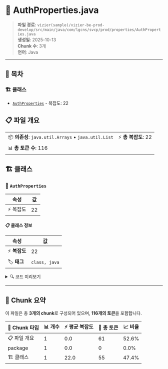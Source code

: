# 📄 AuthProperties.java

> **파일 경로**: `vizier(sample)/vizier-be-prod-develop/src/main/java/com/lgcns/svcp/prod/properties/AuthProperties.java`  
> **생성일**: 2025-10-13  
> **Chunk 수**: 3개  
> **언어**: Java
---

## 📑 목차

### 🏗️ 클래스
- [`AuthProperties`](#class-authproperties) - 복잡도: 22

## 📋 파일 개요

| | |
|--|--|
| 📦 **의존성**: `java.util.Arrays` • `java.util.List` | ⚡ **총 복잡도**: 22 |
| 📊 **총 토큰 수**: 116 |  |



## 🏗️ 클래스

### <a id="class-authproperties"></a>🎯 `AuthProperties`

| 속성 | 값 |
|------|----|
| ⚡ 복잡도 | 22 |



#### 📋 클래스 정보

| 속성 | 값 |
|------|----|
| ⚡ **복잡도** | 22 || 📍 **라인 범위** | 6-6 |
| 🏷️ **태그** | `class, java` |

<details>
<summary>🔍 코드 미리보기</summary>

```java
public class AuthProperties {

    public final static List<String> ALLOW_URIS = Arrays.asList(
            "/prod/swagger-ui/index.html",
            "/prod/ui/admin/label/language",
            "/prod/ui/admin/label/i18n",
            "/prod/error"
    );

    public final static List<String> WEBSOCKET_URIS = Arrays.asList(
            "/prod/ws"
    );

    public final static List<String> ALLOW_INCLUDED_URIS = Arrays.asList(
            "/export",
            "/import",
            "/swagger-ui",
            "/api-docs"
    );

    public final static String FILE_UPLOAD = "/import";

    public final static List<String> ALLOW_FILES = Arrays.asList(
            "",
            ""
    );

}...
```

**Chunk 정보**
- 🆔 **ID**: `b518b14f03aa`
- 📍 **라인**: 6-6
- 📊 **토큰**: 55
- 🏷️ **태그**: `class, java`

</details>

---





## 🧩 Chunk 요약

이 파일은 총 **3개의 chunk**로 구성되어 있으며, **116개의 토큰**을 포함합니다.

| 🧩 Chunk 타입 | 📊 개수 | ⚡ 평균 복잡도 | 📝 총 토큰 | 📈 비율 |
|---------------|--------|-------------|----------|--------|
| 📋 파일 개요 | 1 | 0.0 | 61 | 52.6% |
| package | 1 | 0.0 | 0 | 0.0% |
| 🏗️ 클래스 | 1 | 22.0 | 55 | 47.4% |

